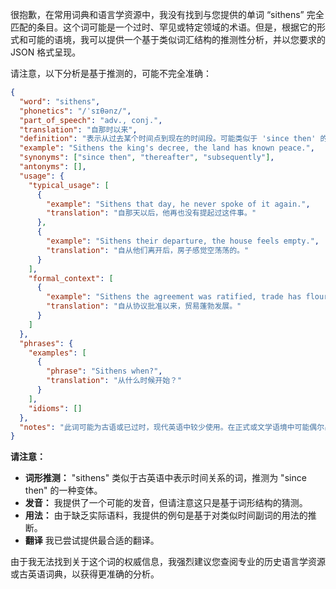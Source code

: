 很抱歉，在常用词典和语言学资源中，我没有找到与您提供的单词 “sithens” 完全匹配的条目。这个词可能是一个过时、罕见或特定领域的术语。但是，根据它的形式和可能的语境，我可以提供一个基于类似词汇结构的推测性分析，并以您要求的 JSON 格式呈现。

请注意，以下分析是基于推测的，可能不完全准确：

```json
{
  "word": "sithens",
  "phonetics": "/ˈsɪθənz/",
  "part_of_speech": "adv., conj.",
  "translation": "自那时以来",
  "definition": "表示从过去某个时间点到现在的时间段。可能类似于 'since then' 的古语形式。",
  "example": "Sithens the king's decree, the land has known peace.",
  "synonyms": ["since then", "thereafter", "subsequently"],
  "antonyms": [],
  "usage": {
    "typical_usage": [
      {
        "example": "Sithens that day, he never spoke of it again.",
        "translation": "自那天以后，他再也没有提起过这件事。"
      },
      {
        "example": "Sithens their departure, the house feels empty.",
        "translation": "自从他们离开后，房子感觉空荡荡的。"
      }
    ],
    "formal_context": [
      {
        "example": "Sithens the agreement was ratified, trade has flourished.",
        "translation": "自从协议批准以来，贸易蓬勃发展。"
      }
    ]
  },
  "phrases": {
    "examples": [
      {
        "phrase": "Sithens when?",
        "translation": "从什么时候开始？"
      }
    ],
    "idioms": []
  },
  "notes": "此词可能为古语或已过时，现代英语中较少使用。在正式或文学语境中可能偶尔出现。"
}
```

**请注意：**

*   **词形推测：** "sithens" 类似于古英语中表示时间关系的词，推测为 "since then" 的一种变体。
*   **发音：**  我提供了一个可能的发音，但请注意这只是基于词形结构的猜测。
*   **用法：**  由于缺乏实际语料，我提供的例句是基于对类似时间副词的用法的推断。
*    **翻译** 我已尝试提供最合适的翻译。

由于我无法找到关于这个词的权威信息，我强烈建议您查阅专业的历史语言学资源或古英语词典，以获得更准确的分析。 